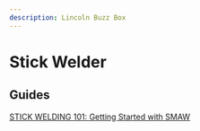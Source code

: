 ```yaml
---
description: Lincoln Buzz Box
---
```


# Stick Welder

## Guides

[STICK WELDING 101: Getting Started with SMAW](https://www.youtube.com/watch?v=4MKuUICV6-c)



